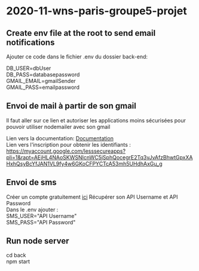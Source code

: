# 2020-11-wns-paris-groupe5-projet

## Create env file at the root to send email notifications
Ajouter ce code dans le fichier .env du dossier back-end:

DB_USER=dbUser <br />
DB_PASS=databasepassword <br />
GMAIL_EMAIL=gmailSender <br />
GMAIL_PASS=emailpassword <br />


## Envoi de mail à partir de son gmail
Il faut aller sur ce lien et autoriser les applications moins sécurisées pour pouvoir utiliser nodemailer avec son gmail <br />

Lien vers la documentation:  [Documentation](https://nodemailer.com/usage/using-gmail/)<br />
Lien vers l'inscription pour obtenir les identifiants : https://myaccount.google.com/lesssecureapps?pli=1&rapt=AEjHL4NAoSKWSNIcnWC5jSphQocegrE2Tq3vJvAfzBhwtGpxXAHxhQsyBcYfJAN1VL9fy4w6GKoCFPYCTcA53mh5UHdhAxGu_g

## Envoi de sms
Créer un compte gratuitement [ici](https://dashboard.d7networks.com/sms-api)
Récupérer son API Username et API Password<br />
Dans le .env ajouter :<br />
SMS_USER="API Username"<br />
SMS_PASS="API Password"

## Run node server
cd back <br />
npm start 
